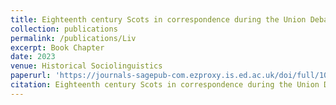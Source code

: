 ```yaml
---
title: Eighteenth century Scots in correspondence during the Union Debates: An intra-writer perspective.
collection: publications
permalink: /publications/Liv
excerpt: Book Chapter
date: 2023
venue: Historical Sociolinguistics
paperurl: 'https://journals-sagepub-com.ezproxy.is.ed.ac.uk/doi/full/10.1177/0075424219849093'
citation: Eighteenth century Scots in correspondence during the Union Debates: An intra-writer perspective. In M. Schiegg & J. Huber (Eds.), Intra-writer Variation in Historical Sociolinguistics. Peter Lang: Oxford, 271-294.
---
```

